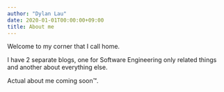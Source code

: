 ```yaml
---
author: "Dylan Lau"
date: 2020-01-01T00:00:00+09:00
title: About me
---
```


Welcome to my corner that I call home.

I have 2 separate blogs, one for Software Engineering only related things and another about everything else.

Actual about me coming soon&trade;.